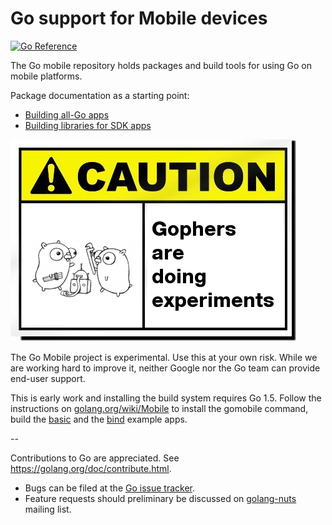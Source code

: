 # Go support for Mobile devices

[![Go Reference](https://pkg.go.dev/badge/github.com/nandoxscr/mobile.svg)](https://pkg.go.dev/github.com/nandoxscr/mobile)

The Go mobile repository holds packages and build tools for using Go on mobile platforms.

Package documentation as a starting point:

- [Building all-Go apps](https://github.com/nandoxscr/mobile/app)
- [Building libraries for SDK apps](https://github.com/nandoxscr/mobile/cmd/gobind)

![Caution image](doc/caution.png)

The Go Mobile project is experimental. Use this at your own risk.
While we are working hard to improve it, neither Google nor the Go
team can provide end-user support.

This is early work and installing the build system requires Go 1.5.
Follow the instructions on
[golang.org/wiki/Mobile](https://golang.org/wiki/Mobile)
to install the gomobile command, build the
[basic](https://github.com/nandoxscr/mobile/example/basic)
and the [bind](https://github.com/nandoxscr/mobile/example/bind) example apps.

--

Contributions to Go are appreciated. See https://golang.org/doc/contribute.html.

* Bugs can be filed at the [Go issue tracker](https://golang.org/issue/new?title=x/mobile:+).
* Feature requests should preliminary be discussed on
[golang-nuts](https://groups.google.com/forum/#!forum/golang-nuts)
mailing list.
